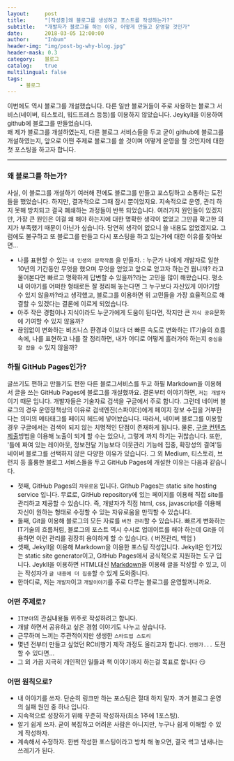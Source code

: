 ```yaml
---
layout:     post
title:      "[작성중]왜 블로그를 생성하고 포스트를 작성하는가?"
subtitle:   "개발자가 블로그를 하는 이유, 어떻게 만들고 운영할 것인가"
date:       2018-03-05 12:00:00
author:     "Inbum"
header-img: "img/post-bg-why-blog.jpg"
header-mask: 0.3
category:   블로그
catalog:    true
multilingual: false
tags:
    - 블로그
---
```

이번에도 역시 블로그를 개설했습니다. 다른 일반 블로거들이 주로 사용하는 블로그 서비스(네이버, 티스토리, 워드프레스 등등)를 이용하지 않았습니다. Jeykyll을 이용하여 github에 블로그를 만들었습니다.  
왜 제가 블로그를 개설하였는지, 다른 블로그 서비스들을 두고 굳이 github에 블로그를 개설하였는지, 앞으로 어떤 주제로 블로그를 쓸 것이며 어떻게 운영을 할 것인지에 대한 첫 포스팅을 하고자 합니다. 

---
### 왜 블로그를 하는가?
사실, 이 블로그를 개설하기 여러해 전에도 블로그를 만들고 포스팅하고 소통하는 도전들을 했었습니다. 하지만, 결과적으로 그때 잠시 뿐이었지요. 지속적으로 운영, 관리 하지 못해 방치되고 결국 폐쇄하는 과정들이 반복 되었습니다. 여러가지 원인들이 있겠지만, 가장 큰 원인은 이걸 왜 해야 하는지에 대한 명확한 생각이 없었고 그만큼 확고한 의지가 부족했기 때문이 아닌가 싶습니다. 당연히 생각이 없으니 쓸 내용도 없었겠지요. 그럼에도 불구하고 또 블로그를 만들고 다시 포스팅을 하고 있는가에 대한 이유를 찾아보면...
- 나를 표현할 수 있는 `내 인생의 문학작품` 을 만들자. 
:  누군가 나에게 개발자로 일한 10년의 기간동안 무엇을 했으며 무엇을 얻었고 앞으로 얻고자 하는건 뭡니까? 라고 물어본다면 빠르고 명확하게 답변할 수 있을까?라는 고민을 많이 해왔습니다. 평소 내 이야기를 어떠한 형태로든 잘 정리해 놓는다면 그 누구보다 자신있게 이야기할 수 있지 않을까?라고 생각했고, 블로그를 이용하면 위 고민들을 가장 효율적으로 해결할 수 있겠다는 결론에 이르게 되었습니다. 
- 아주 작은 경험이나 지식이라도 누군가에게 도움이 된다면, 작지만 큰 `지식 공유`문화에 기여할 수 있지 않을까?
- 끊임없이 변화하는 비즈니스 환경과 이보다 더 빠른 속도로 변화하는 IT기술의 흐름 속에, 나를 표현하고 나를 잘 정리하면, 내가 어디로 어떻게 흘러가야 하는지 `중심을 잘 잡을 수` 있지 않을까?

### 하필 GitHub Pages인가?
글쓰기도 편하고 만들기도 편한 다른 블로그서비스를 두고 하필 Markdown을 이용해서 글을 쓰는 GitHub Pages에 블로그를 개설했까요. 결론부터 이야기하면, `저는 개발자`이기 때문 입니다.
개발자들은 기술자료 검색을 구글에서 주로 합니다. 그런데 네이버 블로그의 경우 운영정책상의 이유로 검색엔진(스파이더)에게 페이지 정보 수집을 거부한다는 의미의 메타태그를 페이지 헤드에 넣어놨습니다. 따라서, 네이버 블로그를 이용할 경우 구글에서는 검색이 되지 않는 치명적인 단점이 존재하게 됩니다. 물론, [구글 컨텐츠 제출](https://www.google.com/intl/ko/submit_content.html)방법을 이용해 노출이 되게 할 수는 있으나, 그렇게 까지 하기는 귀찮습니다. 또한, '틀에 짜여 있는 레이아웃, 정보전달 기능보다 이웃관리 기능에 집중, 확장성의 결여'등 네이버 블로그를 선택하지 않은 다양한 이유가 있습니다. 그 외 Medium, 티스토리, 브런치 등 훌륭한 블로그 서비스들을 두고 GitHub Pages에 개설한 이유는 다음과 같습니다. 
- 첫째, GitHub Pages의 `자유로움` 입니다. Github Pages는 static site hosting service 입니다. 무료로, GitHub repository에 있는 페이지를 이용해 직접 site를 관리하고 제공할 수 있습니다. 즉, 개발자가 직접 html, css, javascript를 이용해 자신이 원하는 형태로 수정할 수 있는 자유로움을 만끽할 수 있습니다.
- 둘째, Git을 이용해 블로그의 모든 자료를 `버전 관리`할 수 있습니다. 빠르게 변화하는 IT기술의 흐름처럼, 블로그의 포스트 역시 수시로 업데이트를 해야 하는데 Git을 이용하면 이런 관리를 굉장히 용이하게 할 수 있습니다. ( 버전관리, 백업 )
- 셋째, Jekyll을 이용해 Markdown을 이용한 포스팅 작성입니다. Jekyll은 인기있는 static site generator이고, GitHub Pages에서 공식적으로 지원하는 도구 입니다. Jeykll을 이용하면 HTML대신 [Markdown](https://help.github.com/articles/basic-writing-and-formatting-syntax/)을 이용해 글을 작성할 수 있고, 이는 작성자가 `글 내용에 더 집중`할 수 있게 도와줍니다. 
- 한마디로, 저는 `개발자`이고 `개발이야기`를 주로 다루는 블로그를 운영할꺼니까요.


### 어떤 주제로?
- `IT분야`의 관심내용들 위주로 작성하려고 합니다.
- 개발 하면서 공유하고 싶은 경험 이야기도 나누고 싶습니다.
- 근무하며 느끼는 주관적이지만 생생한 `스타트업 스토리`
- 몇년 전부터 만들고 싶었던 RC비행기 제작 과정도 올리고자 합니다. `언젠가...` 도전할 수 있다면...
- 그 외 가끔 지극히 개인적인 일들과 책 이야기까지 하는걸 목표로 합니다 :smirk:

### 어떤 원칙으로?
- 내 이야기를 쓰자. 단순히 링크만 하는 포스팅은 절대 하지 말자. 과거 블로그 운영의 실패 원인 중 하나 입니다.
- 지속적으로 성장하기 위해 꾸준히 작성하자(최소 1주에 1포스팅).
- 알기 쉽게 쓰자. 굳이 복잡하고 어려운 사람은 아니지만, 누구나 쉽게 이해할 수 있게 작성하자.
- 계속해서 수정하자. 한번 작성한 포스팅이라고 방치 해 놓으면, 결국 썩고 냄새나는 쓰레기가 된다.



